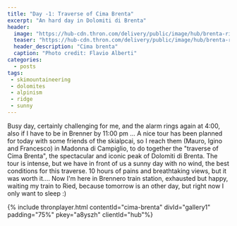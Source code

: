 ```yaml
---
title: "Day -1: Traverse of Cima Brenta"
excerpt: "An hard day in Dolomiti di Brenta"
header: 
  image: "https://hub-cdn.thron.com/delivery/public/image/hub/brenta-ridge-west/a8yszh/std/1600x400/header.jpg?scalemode=auto&cropmode=pixel&adjustcrop=extend&cropx=0&cropy=0&cropw=1600&croph=500"
  teaser: "https://hub-cdn.thron.com/delivery/public/image/hub/brenta-ridge-west/a8yszh/std/800x400/header.jpg?scalemode=auto"
  header_description: "Cima brenta"
  caption: "Photo credit: Flavio Alberti"
categories:
  - posts
tags: 
 - skimountaineering
 - dolomites
 - alpinism
 - ridge
 - sunny
---
```


Busy day, certainly challenging for me, and the alarm rings again at 4:00, also if I have to be in Brenner by 11:00 pm ...
A nice tour has been planned for today with some friends of the skialpcai, so I reach them (Mauro, Igino and Francesco) in Madonna di Campiglio, to do together the "traverse of Cima Brenta", the spectacular and iconic peak of Dolomiti di Brenta. The tour is intense, but we have in front of us a sunny day with no wind, the best conditions for this traverse. 10 hours of pains and breathtaking views, but it was worth it....
Now I'm here in Brennero train station, exhausted but happy, waiting my train to Ried,  because tomorrow is an other day, but right now I only want to sleep :)

{% include thronplayer.html contentId="cima-brenta" divId="gallery1" padding="75%" pkey="a8yszh" clientId="hub"%}

